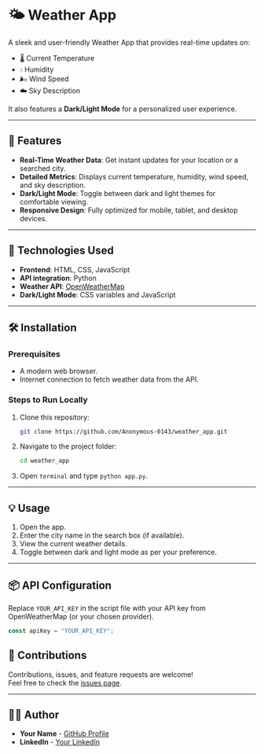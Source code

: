 
# 🌤️ Weather App  

A sleek and user-friendly Weather App that provides real-time updates on:  
- 🌡️ Current Temperature  
- 💧 Humidity  
- 🌬️ Wind Speed  
- ☁️ Sky Description  

It also features a **Dark/Light Mode** for a personalized user experience.  

---

## 🚀 Features  

- **Real-Time Weather Data**: Get instant updates for your location or a searched city.  
- **Detailed Metrics**: Displays current temperature, humidity, wind speed, and sky description.  
- **Dark/Light Mode**: Toggle between dark and light themes for comfortable viewing.  
- **Responsive Design**: Fully optimized for mobile, tablet, and desktop devices.  

---


## 🔧 Technologies Used  

- **Frontend**: HTML, CSS, JavaScript
- **API integration**: Python 
- **Weather API**: [OpenWeatherMap](https://openweathermap.org/)
- **Dark/Light Mode**: CSS variables and JavaScript  

---

## 🛠️ Installation  

### Prerequisites  
- A modern web browser.  
- Internet connection to fetch weather data from the API.  

### Steps to Run Locally  
1. Clone this repository:  
   ```bash  
   git clone https://github.com/Anonymous-0143/weather_app.git  
   ```  
2. Navigate to the project folder:  
   ```bash  
   cd weather_app  
   ```  
3. Open `terminal` and type `python app.py`.  

---

## 💡 Usage  

1. Open the app.  
2. Enter the city name in the search box (if available).  
3. View the current weather details.  
4. Toggle between dark and light mode as per your preference.  

---

## 📦 API Configuration  

Replace `YOUR_API_KEY` in the script file with your API key from OpenWeatherMap (or your chosen provider).  
```javascript  
const apiKey = "YOUR_API_KEY";  
```  

## 🤝 Contributions  

Contributions, issues, and feature requests are welcome!  
Feel free to check the [issues page](https://github.com/your-username/weather-app/issues).  

---

## 🧑‍💻 Author  

- **Your Name** - [GitHub Profile](https://github.com/Anonymous-0143)  
- **LinkedIn** - [Your LinkedIn](https://www.linkedin.com/in/arin0143/)  

